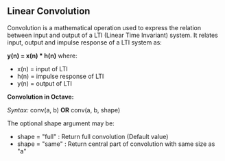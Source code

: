 ## Linear Convolution ##

Convolution is a mathematical operation used to express the relation between input and output of a LTI (Linear Time Invariant) system.
It relates input, output and impulse response of a LTI system as:

**y(n) = x(n) * h(n)** where:

- x(n) = input of LTI
- h(n) = impulse response of LTI
- y(n) = output of LTI

**Convolution in Octave:**

*Syntax:* conv(a, b) **OR** conv(a, b, shape) 

The optional shape argument may be:

- shape = "full" : Return full convolution (Default value)
- shape = "same" : Return central part of convolution with same size as "a"
